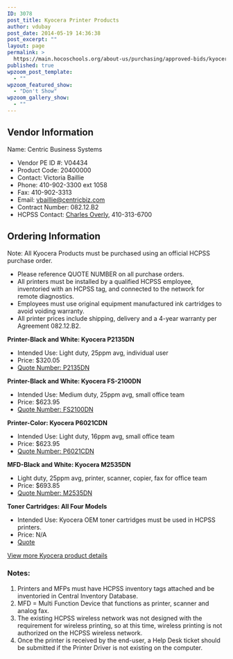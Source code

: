```yaml
---
ID: 3078
post_title: Kyocera Printer Products
author: vdubay
post_date: 2014-05-19 14:36:38
post_excerpt: ""
layout: page
permalink: >
  https://main.hocoschools.org/about-us/purchasing/approved-bids/kyocera-printers/
published: true
wpzoom_post_template:
  - ""
wpzoom_featured_show:
  - "Don't Show"
wpzoom_gallery_show:
  - ""
---
```

<h2>Vendor Information</h2>
<p>Name: Centric Business Systems</p>
<ul>
  <li>Vendor PE ID #: V04434</li>
  <li>Product Code: 20400000</li>
  <li>Contact: Victoria Baillie</li>
  <li>Phone: 410-902-3300 ext 1058</li>
  <li>Fax: 410-902-3313</li>
  <li>Email: <a href="mailto:vbaillie@centricbiz.com">vbaillie@centricbiz.com</a></li>
  <li>Contract Number: 082.12.B2</li>
  <li>HCPSS Contact: <a href="mailto:Charles_Overly@hcpss.org">Charles Overly</a>, 410-313-6700</li>
</ul>

<h2>Ordering Information</h2>
<p>Note: All Kyocera Products must be purchased using an official HCPSS purchase order.</p>
<ul> 
  <li>Please reference QUOTE NUMBER on all purchase orders.</li>
  <li>All printers must be installed by a qualified HCPSS employee, inventoried with an HCPSS tag,  and connected to the network for remote diagnostics.</li>
  <li>Employees must use original equipment manufactured ink cartridges to avoid voiding warranty.</li>
  <li> All printer prices include shipping, delivery and a 4-year warranty per Agreement 082.12.B2.</li>
</ul>

<p><strong>Printer-Black and White: Kyocera P2135DN</strong></p>
<ul>
  <li>Intended Use: Light duty, 25ppm avg, individual user</li>
  <li>Price: $320.05</li>
  <li><a href="/f/aboutus/purchasing/bids/approved/kyocera-printers/quote-P2135DN.pdf">Quote Number: P2135DN</a></li>
</ul>

<p><strong>Printer-Black and White: Kyocera FS-2100DN</strong></p>
<ul>
  <li>Intended Use: Medium duty, 25ppm avg, small office team</li>
  <li>Price: $623.95</li>
  <li><a href="/f/aboutus/purchasing/bids/approved/kyocera-printers/quote-FS2100DN.pdf">Quote Number: FS2100DN</a></li>
</ul>

<p><strong>Printer-Color: Kyocera P6021CDN</strong></p>
<ul>
  <li>Intended Use: Light duty, 16ppm avg, small office team</li>
  <li>Price: $623.95</li>
  <li><a href="/f/aboutus/purchasing/bids/approved/kyocera-printers/quote-P6021CDN.pdf">Quote Number: P6021CDN</a></li>
</ul>

<p><strong>MFD-Black and White: Kyocera M2535DN</strong></p>
<ul>
  <li>Light duty, 25ppm avg, printer, scanner, copier, fax for office team</li>
  <li>Price: $693.85</li>
  <li><a href="/f/aboutus/purchasing/bids/approved/kyocera-printers/quote-M2535DN.pdf">Quote Number: M2535DN</a></li>
</ul>

<p><strong>Toner Cartridges: All Four Models</strong></p>
<ul>
  <li>Intended Use: Kyocera OEM toner cartridges must be used in HCPSS printers.</li>
  <li>Price: N/A</li>
  <li><a href="/f/aboutus/purchasing/bids/approved/approved-bids-kyocera-toner.pdf">Quote</a></li>
</ul>

<p><a href="http://usa.kyoceradocumentsolutions.com/americas/jsp/Kyocera/home.jsp" target="_blank">View more Kyocera product details</a></p>

<h3>Notes:</h3>
<ol>
  <li> Printers and MFPs must have HCPSS inventory tags attached and be inventoried in Central Inventory Database.</li>
  <li> MFD = Multi Function Device that functions as printer, scanner and analog fax.</li>
  <li>The existing HCPSS wireless network was not designed with the requirement for wireless printing, so at this time, wireless printing is not authorized on the HCPSS wireless network.</li>
  <li>Once the printer is received by the end-user, a Help Desk ticket should be submitted if the Printer Driver is not existing on the computer.</li>
</ol>
